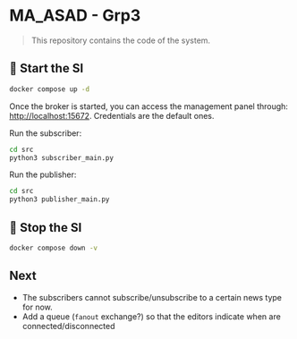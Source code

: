 # MA_ASAD - Grp3

> This repository contains the code of the system.

## 🐳 Start the SI

```sh
docker compose up -d
```

Once the broker is started, you can access the management panel through: [http://localhost:15672](http://localhost:15672). Credentials are the default ones.

Run the subscriber:
```bash
cd src
python3 subscriber_main.py
```

Run the publisher:
```bash
cd src
python3 publisher_main.py
```

## 🛑 Stop the SI

```sh
docker compose down -v
```

## Next

- The subscribers cannot subscribe/unsubscribe to a certain news type for now.
- Add a queue (`fanout` exchange?) so that the editors indicate when are connected/disconnected
